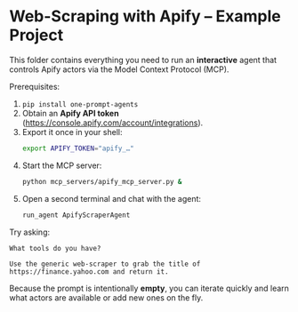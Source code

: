 # Web-Scraping with Apify – Example Project

This folder contains everything you need to run an **interactive** agent that
controls Apify actors via the Model Context Protocol (MCP).

Prerequisites:

1. `pip install one-prompt-agents`
2. Obtain an **Apify API token** (https://console.apify.com/account/integrations).
3. Export it once in your shell:
   ```bash
   export APIFY_TOKEN="apify_…"
   ```
4. Start the MCP server:
   ```bash
   python mcp_servers/apify_mcp_server.py &
   ```
5. Open a second terminal and chat with the agent:
   ```bash
   run_agent ApifyScraperAgent
   ```

Try asking:

```
What tools do you have?

Use the generic web-scraper to grab the title of https://finance.yahoo.com and return it.
```

Because the prompt is intentionally **empty**, you can iterate quickly and learn
what actors are available or add new ones on the fly. 